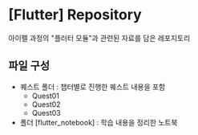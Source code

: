 # [Flutter] Repository
아이펠 과정의 "플러터 모듈"과 관련된 자료를 담은 레포지토리

## 파일 구성
- 퀘스트 폴더 : 챕터별로 진행한 퀘스트 내용을 포함
    - Quest01
    - Quest02
    - Quest03
- 폴더 [flutter_notebook] : 학습 내용을 정리한 노트북
